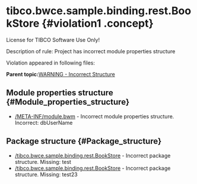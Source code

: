 # tibco.bwce.sample.binding.rest.BookStore {#violation1 .concept}

License for TIBCO Software Use Only!

Description of rule: Project has incorrect module properties structure

Violation appeared in following files:

**Parent topic:**[WARNING - Incorrect Structure](../../../qa/rules/WARNING_-_Incorrect_Structure.md)

## Module properties structure {#Module_properties_structure}

-   [/META-INF/module.bwm](../../../projects/tibco.bwce.sample.binding.rest.BookStore/META-INF/module.bwm.md) - Incorrect module properties structure. Incorrect: dbUserName

## Package structure {#Package_structure}

-   [/tibco.bwce.sample.binding.rest.BookStore](../../../projects/tibco.bwce.sample.binding.rest.BookStore/tibco.bwce.sample.binding.rest.BookStore.md) - Incorrect package structure. Missing: test
-   [/tibco.bwce.sample.binding.rest.BookStore](../../../projects/tibco.bwce.sample.binding.rest.BookStore/tibco.bwce.sample.binding.rest.BookStore.md) - Incorrect package structure. Missing: test23

